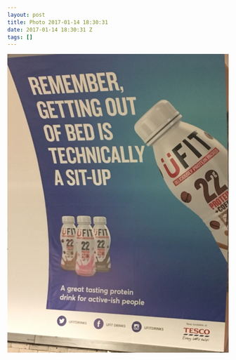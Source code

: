 ```yaml
---
layout: post
title: Photo 2017-01-14 18:30:31
date: 2017-01-14 18:30:31 Z
tags: []
---
```

![](/media/2017/01/155859252648.jpg)
